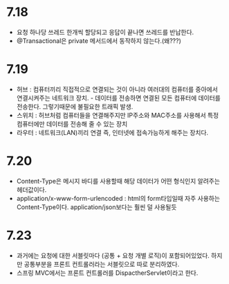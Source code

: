 # 7.18
- 요청 하나당 쓰레드 한개씩 할당되고 응답이 끝나면 쓰레드를 반납한다.
- @Transactional은 private 메서드에서 동작하지 않는다.(왜???)

# 7.19
- 허브 : 컴퓨터끼리 직접적으로 연결되는 것이 아니라 여러대의 컴퓨터를 중아에서 연결시켜주는 네트워크 장치.
      - 데이터를 전송하면 연결된 모든 컴퓨터에 데이터를 전송한다. 그렇기때문에 불필요한 트래픽 발생.
- 스위치 : 허브처럼 컴퓨터들을 연결해주지만 IP주소와 MAC주소를 사용해서 특정 컴퓨터에만 데이터를 전송해 줄 수 있는 장치
- 라우터 : 네트워크(LAN)끼리 연결 즉, 인터넷에 접속가능하게 해주는 장치다.

# 7.20
- Content-Type은 메시지 바디를 사용할때 해당 데이터가 어떤 형식인지 알려주는 헤더값이다.
- application/x-www-form-urlencoded : html의 form타입일때 자주 사용하는 Content-Type이다. application/json보다는 훨씬 덜 사용될듯

# 7.23
- 과거에는 요청에 대한 서블릿마다 (공통 + 요청 개별 로직)이 포함되어있었다. 하지만 공통부분을 프론트 컨트롤러라는 서블릿으로 따로 분리하였다.   
- 스프링 MVC에서는 프론트 컨트롤러를 DispactherServlet이라고 한다.

